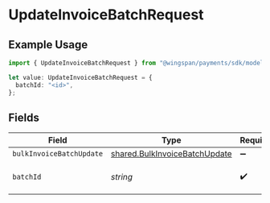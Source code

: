 # UpdateInvoiceBatchRequest

## Example Usage

```typescript
import { UpdateInvoiceBatchRequest } from "@wingspan/payments/sdk/models/operations";

let value: UpdateInvoiceBatchRequest = {
  batchId: "<id>",
};
```

## Fields

| Field                                                                                 | Type                                                                                  | Required                                                                              | Description                                                                           |
| ------------------------------------------------------------------------------------- | ------------------------------------------------------------------------------------- | ------------------------------------------------------------------------------------- | ------------------------------------------------------------------------------------- |
| `bulkInvoiceBatchUpdate`                                                              | [shared.BulkInvoiceBatchUpdate](../../../sdk/models/shared/bulkinvoicebatchupdate.md) | :heavy_minus_sign:                                                                    | N/A                                                                                   |
| `batchId`                                                                             | *string*                                                                              | :heavy_check_mark:                                                                    | Unique identifier for a batch                                                         |